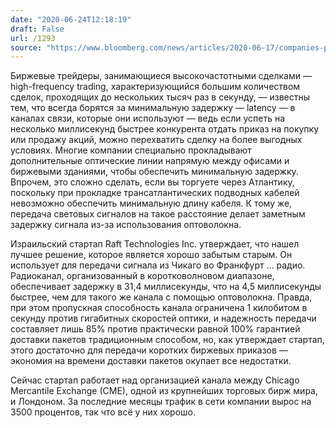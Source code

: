 ```yaml
---
date: "2020-06-24T12:18:19"
draft: False
url: /1293
source: "https://www.bloomberg.com/news/articles/2020-06-17/companies-pitch-shortwave-radio-to-shave-milliseconds-off-trades"
---
```


Биржевые трейдеры, занимающиеся высокочастотными сделками — high-frequency trading, характеризующийся большим количеством сделок, проходящих до нескольких тысяч раз в секунду, — известны тем, что всегда борятся за минимальную задержку — latency — в каналах связи, которые они используют — ведь если успеть на несколько миллисекунд быстрее конкурента отдать приказ на покупку или продажу акций, можно перехватить сделку на более выгодных условиях. Многие компании специально прокладывают дополнительные оптические линии напрямую между офисами и биржевыми зданиями, чтобы обеспечить минимальную задержку. Впрочем, это сложно сделать, если вы торгуете через Атлантику, поскольку при прокладке трансатлантических подводных кабелей невозможно обеспечить минимальную длину кабеля. К тому же, передача световых сигналов на такое расстояние делает заметным задержку сигнала из-за использования оптоволокна.

Израильский стартап Raft Technologies Inc. утверждает, что нашел лучшее решение, которое является хорошо забытым старым. Он использует для передачи сигнала из Чикаго во Франкфурт … радио. Радиоканал, организованный в коротковолновом диапазоне, обеспечивает задержку в 31,4 миллисекунды, что на 4,5 миллисекунды быстрее, чем для такого же канала с помощью оптоволокна. Правда, при этом пропускная способность канала ограничена 1 килобитом в секунду против гигабитных скоростей оптики, и надежность передачи составляет лишь 85% против практически равной 100% гарантией доставки пакетов традиционным способом, но, как утверждает стартап, этого достаточно для передачи коротких биржевых приказов — экономия на времени доставки пакетов окупает все недостатки.

Сейчас стартап работает над организацией канала между Chicago Mercantile Exchange (CME), одной из крупнейших торговых бирж мира, и Лондоном. За последние месяцы трафик в сети компании вырос на 3500 процентов, так что всё у них хорошо.

